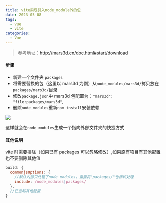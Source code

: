 ```yaml
---
title: vite实现引入node_module外的包
date: 2023-05-08
tags:
  - vue
  - vite
categories:
  - Vue
---
```


> 参考地址：http://mars3d.cn/doc.html#start/download

#### 步骤

- 新建一个文件夹 `packages`
- 将需要替换的包（这里以 mars3d 为例）从`node_modules/mars3d/`拷贝放在`packages/mars3d/`目录
- 修改`package.json`中 mars3d 包配置为：`"mars3d": "file:packages/mars3d"`,
- 删除`node_modules`重新`npm install`安装依赖

![](http://mars3d.cn/dev/img/guide/start-download-import.jpg)

这样就会在`node_modules`生成一个指向外部文件夹的快捷方式

#### 其他说明

vite 时需要排除（如果已有 packages 可以忽略修改）,如果原有项目有其他配置也不要删除其他值

```js
build: {
  commonjsOptions: {
    //默认内部只处理了node_modules，需要将"packages/"也标识处理
    include: /node_modules|packages/
  },
  //已忽略其他配置
}

```
